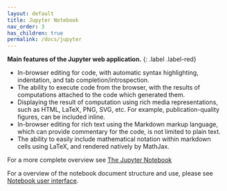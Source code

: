 ```yaml
---
layout: default
title: Jupyter Notebook
nav_order: 3
has_children: true
permalink: /docs/jupyter
---
```


**Main features of the Jupyter web application.**
{: .label .label-red}

* In-browser editing for code, with automatic syntax highlighting, indentation, and tab completion/introspection.
* The ability to execute code from the browser, with the results of computations attached to the code which generated them.
* Displaying the result of computation using rich media representations, such as HTML, LaTeX, PNG, SVG, etc. For example, publication-quality figures, can be included inline.
* In-browser editing for rich text using the Markdown markup language, which can provide commentary for the code, is not limited to plain text.
* The ability to easily include mathematical notation within markdown cells using LaTeX, and rendered natively by MathJax.

For a more complete overview see [The Jupyter Notebook](https://jupyter-notebook.readthedocs.io/en/stable/notebook.html)

For a overview of the notebook document structure and use, please see [Notebook user interface](https://jupyter-notebook.readthedocs.io/en/stable/notebook.html#notebook-user-interface).
